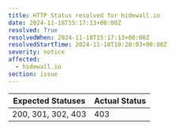 ```yaml
---
title: HTTP Status resolved for hidewall.io
date: 2024-11-18T15:17:13+00:00Z
resolved: True
resolvedWhen: 2024-11-18T15:17:13+00:00Z
resolvedStartTime: 2024-11-18T10:20:03+00:00Z
severity: notice
affected:
  - hidewall.io
section: issue
---
```


| Expected Statuses | Actual Status  |
|-------------------|----------------|
| 200, 301, 302, 403 | 403 |
